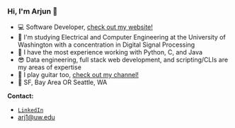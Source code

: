 ### Hi, I'm Arjun 👋

- 💻 Software Developer, [check out my website!](https://a-r-j-u-n-s.github.io/)
- 🧠 I'm studying Electrical and Computer Engineering at the University of Washington with a concentration in Digital Signal Processing
- 💬 I have the most experience working with Python, C, and Java
- 😎 Data engineering, full stack web development, and scripting/CLIs are my areas of expertise
- 🎸 I play guitar too, [check out my channel!](https://www.youtube.com/channel/UCLj5djpva10jFLe6WB7WQrg/featured)
- 📍 SF, Bay Area OR Seattle, WA

**Contact:**
- [`LinkedIn`](https://www.linkedin.com/in/arjun-srivastava042701/)
- arj1@uw.edu
